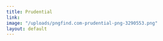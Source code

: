 ```yaml
---
title: Prudential
link: 
image: "/uploads/pngfind.com-prudential-png-3290553.png"
layout: default
---
```


